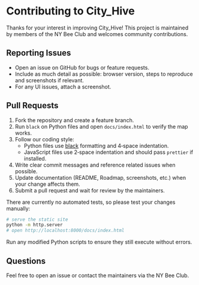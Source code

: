 # Contributing to City_Hive

Thanks for your interest in improving City_Hive! This project is maintained by members of the NY Bee Club and welcomes community contributions.

## Reporting Issues

- Open an issue on GitHub for bugs or feature requests.
- Include as much detail as possible: browser version, steps to reproduce and screenshots if relevant.
- For any UI issues, attach a screenshot.

## Pull Requests

1. Fork the repository and create a feature branch.
2. Run `black` on Python files and open `docs/index.html` to verify the map works.
3. Follow our coding style:
   - Python files use [black](https://black.readthedocs.io/) formatting and 4‑space indentation.
   - JavaScript files use 2‑space indentation and should pass `prettier` if installed.
4. Write clear commit messages and reference related issues when possible.
5. Update documentation (README, Roadmap, screenshots, etc.) when your change affects them.
6. Submit a pull request and wait for review by the maintainers.

There are currently no automated tests, so please test your changes manually:

```bash
# serve the static site
python -m http.server
# open http://localhost:8000/docs/index.html
```

Run any modified Python scripts to ensure they still execute without errors.

## Questions

Feel free to open an issue or contact the maintainers via the NY Bee Club.
